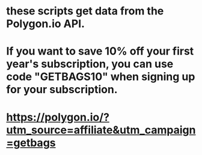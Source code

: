 # these scripts get data from the Polygon.io API.
# If you want to save 10% off your first year's subscription, you can use code "GETBAGS10" when signing up for your subscription.

# https://polygon.io/?utm_source=affiliate&utm_campaign=getbags
